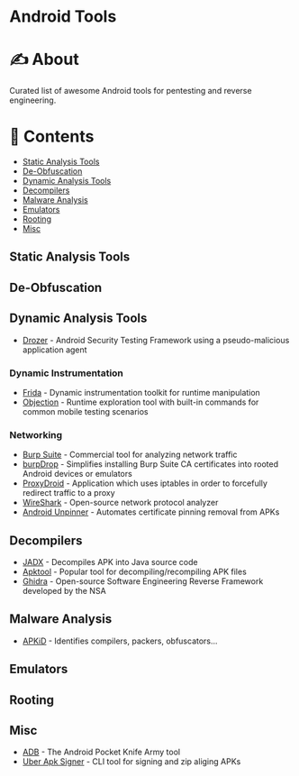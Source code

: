# Android Tools

# ✍️ About

Curated list of awesome Android tools for pentesting and reverse engineering.

# 📝 Contents
- [Static Analysis Tools](#static-analysis-tools)
- [De-Obfuscation](#de-obfuscation)
- [Dynamic Analysis Tools](#dynamic-analysis-tools)
- [Decompilers](#decompilers)
- [Malware Analysis](#malware-analysis)
- [Emulators](#emulators)
- [Rooting](#rooting)
- [Misc](#misc)

## Static Analysis Tools

## De-Obfuscation

## Dynamic Analysis Tools
- [Drozer](./tools/drozer.md) - Android Security Testing Framework using a pseudo-malicious application agent

### Dynamic Instrumentation
- [Frida](../common/tools/frida.md) - Dynamic instrumentation toolkit for runtime manipulation
- [Objection](../common/tools/objection.md) - Runtime exploration tool with built-in commands for common mobile testing scenarios

### Networking
- [Burp Suite](../common/tools/burp-suite.md) - Commercial tool for analyzing network traffic
- [burpDrop](./tools/burpDrop.md) - Simplifies installing Burp Suite CA certificates into rooted Android devices or emulators
- [ProxyDroid](./tools/ProxyDroid.md) - Application which uses iptables in order to forcefully redirect traffic to a proxy
- [WireShark](../common/tools/WireShark.md) - Open-source network protocol analyzer
- [Android Unpinner](https://github.com/mitmproxy/android-unpinner) - Automates certificate pinning removal from APKs

## Decompilers
- [JADX](./tools/JADX.md) - Decompiles APK into Java source code
- [Apktool](./tools/apktool.md) - Popular tool for decompiling/recompiling APK files
- [Ghidra](./tools/ghidra.md) - Open-source Software Engineering Reverse Framework developed by the NSA

## Malware Analysis
- [APKiD](./tools/APKiD.md) - Identifies compilers, packers, obfuscators...

## Emulators

## Rooting

## Misc
- [ADB](./tools/ADB.md) - The Android Pocket Knife Army tool
- [Uber Apk Signer](./tools/uber-apk-signer.md) - CLI tool for signing and zip aliging APKs